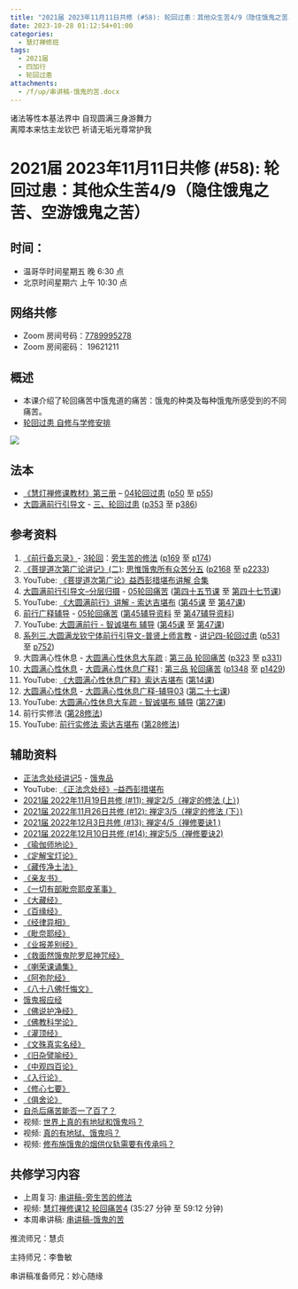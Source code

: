 ```yaml
---
title: "2021届 2023年11月11日共修 (#58): 轮回过患：其他众生苦4/9（隐住饿鬼之苦、空游饿鬼之苦）"
date: 2023-10-28 01:12:54+01:00
categories:
  - 慧灯禅修班
tags:
  - 2021届
  - 四加行
  - 轮回过患
attachments:
  - /f/up/串讲稿-饿鬼的苦.docx
---
```

诸法等性本基法界中 自现圆满三身游舞力\
离障本来怙主龙钦巴 祈请无垢光尊常护我

# 2021届 2023年11月11日共修 (#58): 轮回过患：其他众生苦4/9（隐住饿鬼之苦、空游饿鬼之苦）

## 时间：

* 温哥华时间星期五 晚 6:30 点
* 北京时间星期六 上午 10:30 点

## 网络共修

* Zoom 房间号码：[7789995278](https://us02web.zoom.us/j/7789995278?pwd=VjZmbWJFY2k2K0E5RVB2cTNIQmhqUT09)
* Zoom 房间密码： 19621211

## 概述

* 本课介绍了轮回痛苦中饿鬼道的痛苦：饿鬼的种类及每种饿鬼所感受到的不同痛苦。 
* [轮回过患 自修与学修安排](https://fohuifayu.com/index.php/huideng-jiangtang/chanxiuke/zen-03/8654-zen03-lhgh?title=)

![](/f/up/5b1c4616bd7b9d7f290fd4cf26211133_collage_280.jpg)

[](https://fohuifayu.com/index.php/huideng-jiangtang/chanxiuke/zen-03/8654-zen03-lhgh?title=)

## 法本

* [《慧灯禅修课教材》第三册](https://huidengchanxiu.net/books/b3/) – [04轮回过患](https://huidengchanxiu.net/books/b3/3-04) ([p50](https://huidengchanxiu.net/books/b3/3-04/#p50) 至 [p55](https://huidengchanxiu.net/books/b3/3-04/#p55))
* [大圆满前行引导文](https://huidengchanxiu.net/books/dymqx) - [三、轮回过患](https://huidengchanxiu.net/books/dymqx/#%E4%B8%89%E8%BD%AE%E5%9B%9E%E8%BF%87%E6%82%A3) ([p353](https://huidengchanxiu.net/books/dymqx/#p353) 至 p[386](https://huidengchanxiu.net/books/dymqx/#p386))

## 参考资料

1. [《前行备忘录》](https://www.huidengchanxiu.net/refs/bwl)- [3轮回](https://www.huidengchanxiu.net/refs/qxbwl/qxxl4-03lh)：[旁生苦的修法](https://www.huidengchanxiu.net/refs/qxbwl/qxxl4-03lh#%E6%97%81%E7%94%9F%E8%8B%A6%E7%9A%84%E4%BF%AE%E6%B3%95) ([p169](https://www.huidengchanxiu.net/refs/qxbwl/qxxl4-03lh/#p169) 至 [p174](https://www.huidengchanxiu.net/refs/qxbwl/qxxl4-03lh/#p174))
2. [《菩提道次第广论讲记》(二)](https://huidengchanxiu.net/refs/ptdcdgl/2/): [思惟饿鬼所有众苦分五](https://huidengchanxiu.net/refs/ptdcdgl/2#%E5%8D%AF%E4%B8%89%E6%80%9D%E6%83%9F%E9%A5%BF%E9%AC%BC%E6%89%80%E6%9C%89%E4%BC%97%E8%8B%A6%E5%88%86%E4%BA%94--%E7%95%A5%E8%AF%B4--%E5%88%86%E9%87%8A%E9%A5%BF%E9%AC%BC%E9%A5%AE%E9%A3%9F%E4%B8%89%E7%A7%8D%E7%97%9B%E8%8B%A6--%E9%A5%BF%E9%AC%BC%E4%B9%8B%E5%A4%84%E6%89%80--%E9%A5%BF%E9%AC%BC%E4%B9%8B%E4%BC%97%E8%8B%A6--%E9%A5%BF%E9%AC%BC%E5%AF%BF%E9%87%8F) ([p2168](https://huidengchanxiu.net/refs/ptdcdgl/2#p2168) 至 [p2233](https://huidengchanxiu.net/refs/ptdcdgl/2#p2233))
3. YouTube: [《菩提道次第广论》益西彭措堪布讲解 合集](https://www.youtube.com/playlist?list=PLvhysUtdbxCBq9MxPLr6pauLmbwndXY9o)
4. [大圆满前行引导文–分层归摄](https://huidengchanxiu.net/refs/qxgs/dymqx-fcgs) - [05轮回痛苦](https://huidengchanxiu.net/refs/qxgs/qxgs-05lh) ([第四十五节课](https://huidengchanxiu.net/refs/qxgs/qxgs-05lh/#%E7%AC%AC%E5%9B%9B%E5%8D%81%E4%BA%94%E8%8A%82%E8%AF%BE) 至 [第四十七节课](https://huidengchanxiu.net/refs/qxgs/qxgs-05lh/#%E7%AC%AC%E5%9B%9B%E5%8D%81%E4%B8%83%E8%8A%82%E8%AF%BE))
5. YouTube: [](https://www.youtube.com/playlist?list=PL0ERwy6s1uTeLz5leHEj-VcSWrU6TnVMW)[《大圆满前行》讲解 - 索达吉堪布](https://www.youtube.com/playlist?list=PLAEqXn671Ln66sSBYjhRRLNrAGJwgSXnU) ([](https://www.youtube.com/watch?v=c5AjLcQdP-4&list=PLAEqXn671Ln66sSBYjhRRLNrAGJwgSXnU&index=28)[第45课](https://www.youtube.com/watch?v=0_6_ixzm_fI&list=PLAEqXn671Ln66sSBYjhRRLNrAGJwgSXnU&index=45) 至 [第47课](https://www.youtube.com/watch?v=YknfRj1pxFU&list=PLAEqXn671Ln66sSBYjhRRLNrAGJwgSXnU&index=47))
6. [前行广释辅导](https://huidengchanxiu.net/refs/fudao) - [05轮回痛苦](https://huidengchanxiu.net/refs/qxgs/fudao/qxgsfd-05lh) ([第45辅导资料](https://huidengchanxiu.net/refs/qxgs/fudao/qxgsfd-05lh/#%E5%89%8D%E8%A1%8C%E5%B9%BF%E9%87%8A%E7%AC%AC45%E8%AF%BE%E8%BE%85%E5%AF%BC%E8%B5%84%E6%96%99) 至 [第47辅导资料](https://huidengchanxiu.net/refs/qxgs/fudao/qxgsfd-05lh/#%E5%89%8D%E8%A1%8C%E5%B9%BF%E9%87%8A%E7%AC%AC47%E8%BE%85%E5%AF%BC%E8%B5%84%E6%96%99))
7. YouTube: [大圆满前行 - 智诚堪布 辅导](https://www.youtube.com/playlist?list=PL5y-PP7QihJ1FDiiv_7WsC1qogohiquEL) ([第45课](https://www.youtube.com/watch?v=hMfJnOIYHx4&list=PL5y-PP7QihJ1FDiiv_7WsC1qogohiquEL&index=45) 至 [第47课](https://www.youtube.com/watch?v=ucL-OHUh2nc&list=PL5y-PP7QihJ1FDiiv_7WsC1qogohiquEL&index=47))
8. [系列三.大圆满龙钦宁体前行引导文-普贤上师言教](https://huidengchanxiu.net/refs/s3) - [](https://huidengchanxiu.net/refs/xmfw/s3/s3-ydw4-lhgh)[讲记四-轮回过患](https://huidengchanxiu.net/refs/xmfw/s3/s3-ydw4-lhgh) ([p531](https://huidengchanxiu.net/refs/xmfw/s3/s3-ydw4-lhgh/#p531) 至 [p752](https://huidengchanxiu.net/refs/xmfw/s3/s3-ydw4-lhgh/#p752))
9. 大圆满心性休息 - [大圆满心性休息大车疏](https://huidengchanxiu.net/refs/dymxxxx/dymxxxx-dcs) : [第三品 轮回痛苦](https://huidengchanxiu.net/refs/dymxxxx/dymxxxx-dcs/#%E7%AC%AC%E4%B8%89%E5%93%81-%E8%BD%AE%E5%9B%9E%E7%97%9B%E8%8B%A6) ([p323](https://huidengchanxiu.net/refs/dymxxxx/dymxxxx-dcs/#p323) 至 [p331](https://huidengchanxiu.net/refs/dymxxxx/dymxxxx-dcs/#p331))
10. [大圆满心性休息](https://huidengchanxiu.net/refs/dymxxxx) - [大圆满心性休息广释1](https://huidengchanxiu.net/refs/dymxxxx/dymxxxx-gs1) : [第三品 轮回痛苦](https://huidengchanxiu.net/refs/dymxxxx/dymxxxx-gs1#%E7%AC%AC%E4%B8%89%E5%93%81-%E8%BD%AE%E5%9B%9E%E7%97%9B%E8%8B%A6) ([p1348](https://huidengchanxiu.net/refs/dymxxxx/dymxxxx-gs1/#p1348) 至 [p1429](https://huidengchanxiu.net/refs/dymxxxx/dymxxxx-gs1/#p1429))
11. YouTube: [《大圆满心性休息广释》索达吉堪布](https://www.youtube.com/playlist?list=PLAnEIprIVklebrDFUKaC67LssdOO2y87p) ([第14课](https://www.youtube.com/watch?v=_eIFuvHmDb8&list=PLAnEIprIVklebrDFUKaC67LssdOO2y87p&index=14))
12. [大圆满心性休息](https://huidengchanxiu.net/refs/dymxxxx) - [大圆满心性休息广释-辅导03](https://huidengchanxiu.net/refs/dymxxxx/fudao/fd-03) [](https://huidengchanxiu.net/refs/dymxxxx/fudao/fd-01#%E7%AC%AC%E4%BA%8C%E5%93%81%E5%AF%BF%E5%91%BD%E6%97%A0%E5%B8%B8)([第二十七课](https://huidengchanxiu.net/refs/dymxxxx/fudao/fd-03/#%E7%AC%AC%E4%BA%8C%E5%8D%81%E4%B8%83%E8%AF%BE))
13. YouTube: [大圆满心性休息大车疏 - 智诚堪布 辅导](https://www.youtube.com/playlist?list=PL5y-PP7QihJ1Gh3w_hYZMkn4AWFXr_2iu) ([](https://www.youtube.com/watch?v=ZqfG-i8tdLA&list=PL5y-PP7QihJ1Gh3w_hYZMkn4AWFXr_2iu&index=10)[](https://www.youtube.com/watch?v=3FroCkO_LvQ&list=PL5y-PP7QihJ1Gh3w_hYZMkn4AWFXr_2iu&index=18)[](https://www.youtube.com/watch?v=YedhXKrBkic&list=PL5y-PP7QihJ1Gh3w_hYZMkn4AWFXr_2iu&index=29)[第27课](https://www.youtube.com/watch?v=7pLr1aciWvg&list=PL5y-PP7QihJ1Gh3w_hYZMkn4AWFXr_2iu&index=28)[](https://www.youtube.com/watch?v=YedhXKrBkic&list=PL5y-PP7QihJ1Gh3w_hYZMkn4AWFXr_2iu&index=29))
14. 前行实修法 ([第28修法](https://mingguang.im/reading/%E5%89%8D%E8%A1%8C%E5%AE%9E%E4%BF%AE%E6%B3%95/%E7%AC%AC28%E4%BF%AE%E6%B3%95))
15. YouTube: [前行实修法 索达吉堪布](https://www.youtube.com/playlist?list=PLHUvfASP8Aixcv069_RtfKvYIdDNXa57C) ([第28修法](https://www.youtube.com/watch?v=eW67vUc4-50&list=PLHUvfASP8Aixcv069_RtfKvYIdDNXa57C&index=28))[](https://www.youtube.com/watch?v=4uNjPta4cbc&list=PLHUvfASP8Aixcv069_RtfKvYIdDNXa57C&index=22)

## 辅助资料

* [正法念处经讲记5](https://www.huidengchanxiu.net/refs/misc/zfncj05) - [饿鬼品](https://www.huidengchanxiu.net/refs/misc/zfncj05#%E9%A5%BF%E9%AC%BC%E5%93%81%E7%AC%AC%E5%9B%9B%E4%B9%8B%E4%B8%80)
* YouTube: [《正法念处经》–益西彭措堪布](https://www.youtube.com/playlist?list=PLpQ93rK3nqoAvQtdM2fhkG6OhUDSuEq3H)
* [2021届 2022年11月19日共修 (#11): 禅定2/5（禅定的修法 (上）)](https://www.huidengvan.com/posts/2022-11-14-2021%E5%B1%8A-2022%E5%B9%B411%E6%9C%8819%E6%97%A5%E5%85%B1%E4%BF%AE-11-%E7%A6%85%E5%AE%9A2-5%E7%A6%85%E5%AE%9A%E7%9A%84%E4%BF%AE%E6%B3%95-%E4%B8%8A/)
* [2021届 2022年11月26日共修 (#12): 禅定3/5（禅定的修法 (下）)](https://www.huidengvan.com/posts/2022-11-21-2021%E5%B1%8A-2022%E5%B9%B411%E6%9C%8826%E6%97%A5%E5%85%B1%E4%BF%AE-12-%E7%A6%85%E5%AE%9A3-5%E7%A6%85%E5%AE%9A%E7%9A%84%E4%BF%AE%E6%B3%95-%E4%B8%8B/)
* [2021届 2022年12月3日共修 (#13): 禅定4/5（禅修要诀1 )](https://www.huidengvan.com/posts/2022-11-26-2021%E5%B1%8A-2022%E5%B9%B412%E6%9C%883%E6%97%A5%E5%85%B1%E4%BF%AE-13-%E7%A6%85%E5%AE%9A4-5%E7%A6%85%E4%BF%AE%E8%A6%81%E8%AF%801/)
* [2021届 2022年12月10日共修 (#14): 禅定5/5（禅修要诀2)](https://www.huidengvan.com/posts/2022-12-06-2021%E5%B1%8A-2022%E5%B9%B412%E6%9C%8810%E6%97%A5%E5%85%B1%E4%BF%AE-14-%E7%A6%85%E5%AE%9A5-5%E7%A6%85%E4%BF%AE%E8%A6%81%E8%AF%802/)
* [《瑜伽师地论》](https://www.8bei8.com/book/yuqieshidilun.html)
* [《定解宝灯论》](https://www.riyuebianzhao.com/%E9%AB%98%E7%BA%A7/%E4%B8%AD%E8%A7%82/%E5%AE%9A%E8%A7%A3%E5%AE%9D%E7%81%AF%E8%AE%BA)
* [](https://www.riyuebianzhao.com/%E9%AB%98%E7%BA%A7/%E4%B8%AD%E8%A7%82/%E5%AE%9A%E8%A7%A3%E5%AE%9D%E7%81%AF%E8%AE%BA)[《藏传净土法》](https://www.riyuebianzhao.com/%E5%88%9D%E7%BA%A7/%E5%87%80%E5%9C%9F/%E8%97%8F%E4%BC%A0%E5%87%80%E5%9C%9F%E6%B3%95)
* [《亲友书》](https://www.riyuebianzhao.com/%E5%88%9D%E7%BA%A7/%E5%87%80%E5%9C%9F/%E4%BA%B2%E5%8F%8B%E4%B9%A6)
* [《一切有部毗奈耶皮革事》](https://weread.qq.com/web/bookDetail/50a329805bdd0c50a969935)
* [《大藏经》](http://www.buddhamountain.ca/Sutra_CN.php)
* [《百缘经》](https://www.jingangjfw.com/baiyuj/)
* [《经律异相》](https://culture.pkstate.com/jingshu/5738.html)
* [《毗奈耶经》](http://www.buddhamountain.ca/CN_T0898_MG.php)
* [《业报差别经》](https://baike.baidu.com/item/%E4%BD%9B%E8%AF%B4%E4%B8%9A%E6%8A%A5%E5%B7%AE%E5%88%AB%E7%BB%8F/9649769)[](https://book.qq.com/book-read/757866/1)
* [《救面然饿鬼陀罗尼神咒经》](https://book.qq.com/book-read/757866/1)
* [《喇荣课诵集》](https://drive.google.com/file/d/1aloey-p5S5K0pI_TSLPZQDYhe4ZL__Vb/view)
* [《阿弥陀经》](https://www.riyuebianzhao.com/%E5%88%9D%E7%BA%A7/%E5%87%80%E5%9C%9F/%E4%BD%9B%E8%AF%B4%E9%98%BF%E5%BC%A5%E9%99%80%E7%BB%8F)
* [《八十八佛忏悔文》](https://baike.baidu.com/item/%E5%85%AB%E5%8D%81%E5%85%AB%E4%BD%9B%E5%A4%A7%E5%BF%8F%E6%82%94%E6%96%87/1011319)
* [饿鬼报应经](http://fodizi.net/fojing/09/2704.html)
* [《佛说护净经》](http://fodizi.net/fojing/09/2706.html)
* [《佛教科学论》](https://huidengchanxiu.net/refs/misc/fjkxl)
* [《灌顶经》](http://www.buddhamountain.ca/PT_Quan_Danh_CN.php)
* [《文殊真实名经》](https://luminouswisdom.ca/wp-content/uploads/2020/10/%E6%96%87%E6%AE%8A%E7%9C%9F%E5%AE%9E%E5%90%8D%E7%BB%8F.pdf)
* [《旧杂譬喻经》](https://zh.wikisource.org/wiki/%E8%88%8A%E9%9B%9C%E8%AD%AC%E5%96%BB%E7%B6%93)
* [《中观四百论》](https://www.riyuebianzhao.com/%E4%BA%94%E8%AE%BA/%E4%B8%AD%E8%A7%82%E5%9B%9B%E7%99%BE%E8%AE%BA)
* [《入行论》](https://www.riyuebianzhao.com/%E5%88%9D%E7%BA%A7/%E5%85%A5%E8%A1%8C%E8%AE%BA/%E5%85%A5%E8%8F%A9%E8%90%A8%E8%A1%8C%E8%AE%BA)
* [《修心七要》](https://www.riyuebianzhao.com/%E9%AB%98%E7%BA%A7/%E8%BF%87%E6%B8%A1/%E4%BF%AE%E5%BF%83%E4%B8%83%E8%A6%81)
* [《俱舍论》](https://www.riyuebianzhao.com/%E4%BA%94%E8%AE%BA/%E4%BF%B1%E8%88%8D%E7%B2%BE%E9%92%A5)
* [自杀后痛苦能否一了百了？](https://fohuifayu.com/index.php/shipin-jingcui/wenda-zhailu/5849-W17015-V01)
* [](https://fohuifayu.com/index.php/shipin-jingcui/wenda-zhailu/5849-W17015-V01)[](https://fohuifayu.com/index.php/shipin-jingcui/wenda-zhailu/5395-V18102-V07)视频: [世界上真的有地狱和饿鬼吗？](https://www.fohuifayu.com/index.php/shipin-jingcui/jingcai-shipin/9998-y16009-y01?title=)
* [](https://www.fohuifayu.com/index.php/shipin-jingcui/jingcai-shipin/10029-y16009-y08?title=)视频: [真的有地狱、饿鬼吗？](https://www.fohuifayu.com/index.php/shipin-jingcui/jingcai-shipin/2247-Y16015-Y06?title=)
* 视频: [修布施饿鬼的烟供仪轨需要有传承吗？](https://www.fohuifayu.com/index.php/shipin-jingcui/wenda-zhailu/3426-V17075-V10?title=)

## **共修学习内容**

* 上周复习: [](https://www.huidengvan.com/f/up/%E4%B8%B2%E8%AE%B2%E7%A8%BF-%E7%94%9F%E8%8B%A6%E8%80%81%E8%8B%A6.ppt)[](https://www.huidengvan.com/f/up/%E4%B8%8A%E5%91%A8%E5%A4%8D%E4%B9%A0-%E7%97%85%E8%8B%A6.docx)[](https://www.huidengvan.com/f/up/%E4%B8%B2%E8%AE%B2%E7%A8%BF-%E7%88%B1%E5%88%AB%E7%A6%BB%E8%8B%A6.docx)[](/f/up/上周复习-不欲临苦.docx)[串讲稿-旁生苦的修法](/f/up/串讲稿-旁生苦的修法.docx)
* [](/f/up/串讲稿-人生八苦.pdf)视频: [慧灯禅修课12 轮回痛苦4](https://fohuifayu.com/index.php/huideng-jiangtang/chanxiuke/zen-03/1106-l16009) (35:27 分钟 至 59:12 分钟)
* 本周串讲稿: [串讲稿-饿鬼的苦](/f/up/串讲稿-饿鬼的苦.docx)

[](/f/up/串讲稿-旁生之苦.docx)推流师兄：慧贞

主持师兄：李鲁敏

串讲稿准备师兄：妙心随缘

